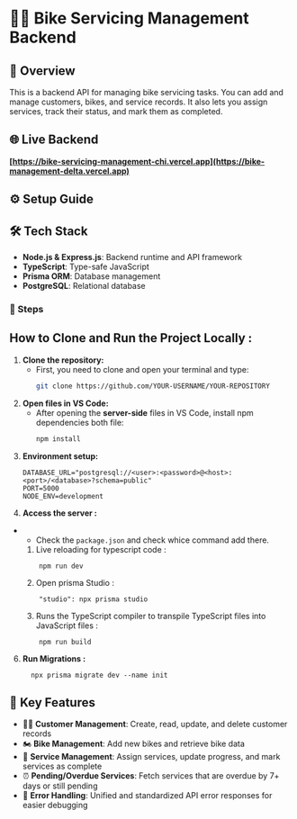 # 🚴‍♂ Bike Servicing Management Backend

## 📝 Overview

This is a backend API for managing bike servicing tasks. You can add and manage customers, bikes, and service records. It also lets you assign services, track their status, and mark them as completed.

## 🌐 Live Backend

**[https://bike-servicing-management-chi.vercel.app](https://bike-management-delta.vercel.app)**


## ⚙️ Setup Guide

## 🛠️ Tech Stack

- **Node.js & Express.js**: Backend runtime and API framework  
- **TypeScript**: Type-safe JavaScript  
- **Prisma ORM**: Database management  
- **PostgreSQL**: Relational database
 
### 🚀 Steps

## How to Clone and Run the Project Locally : 

1. **Clone the repository:**
   - First, you need to clone and open your terminal and type:
     ```bash
     git clone https://github.com/YOUR-USERNAME/YOUR-REPOSITORY
     ```
2. **Open files in VS Code:**
   - After opening the **server-side** files in VS Code, install npm dependencies both file:
     ```bash
     npm install
     ```
4. **Environment setup:**
     ```plaintext
     DATABASE_URL="postgresql://<user>:<password>@<host>:<port>/<database>?schema=public"
     PORT=5000
     NODE_ENV=development
     ```
5. **Access the server :**
  - - Check the `package.json` and check whice command add there.
    1. Live reloading for typescript code : 
    ```tarminal
        npm run dev
    ```
    2. Open prisma Studio : 
    ```tarminal
        "studio": npx prisma studio
    ```
    3. Runs the TypeScript compiler to transpile TypeScript files into JavaScript files : 
    ```tarminal
        npm run build
    ```
6. **Run Migrations :**
   ```plaintext
     npx prisma migrate dev --name init
   ```


## 🔑 Key Features

- 🧑‍💼 **Customer Management**: Create, read, update, and delete customer records  
- 🏍️ **Bike Management**: Add new bikes and retrieve bike data  
- 🔧 **Service Management**: Assign services, update progress, and mark services as complete  
- ⏰ **Pending/Overdue Services**: Fetch services that are overdue by 7+ days or still pending  
- 🚨 **Error Handling**: Unified and standardized API error responses for easier debugging  

